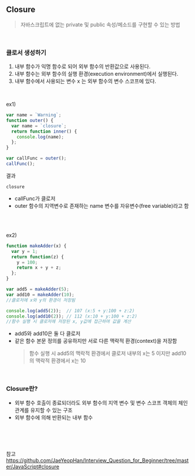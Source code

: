 ## Closure
> 자바스크립트에 없는 private 및 public 속성/메소드를 구현할 수 있는 방법

<br>

### 클로서 생성하기

1) 내부 함수가 익명 함수로 되어 외부 함수의 반환값으로 사용된다.
2) 내부 함수는 외부 함수의 실행 환경(execution environment)에서 실행된다.
3) 내부 함수에서 사용되는 변수 x 는 외부 함수의 변수 스코프에 있다.

<br>

ex1)
```javascript
var name = `Warning`;
function outer() {
  var name = `closure`;
  return function inner() {
    console.log(name);
  };
}

var callFunc = outer();
callFunc();
```

결과
```
closure
```

- callFunc가 클로저
- outer 함수의 지역변수로 존재하는 name 변수를 자유변수(free variable)라고 함


<br>
<br>

ex2)
```javascript
function makeAdder(x) {
  var y = 1;
  return function(z) {
    y = 100;
    return x + y + z;
  };
}

var add5 = makeAdder(5);
var add10 = makeAdder(10);
//클로저에 x와 y의 환경이 저장됨

console.log(add5(2));  // 107 (x:5 + y:100 + z:2)
console.log(add10(2)); // 112 (x:10 + y:100 + z:2)
//함수 실행 시 클로저에 저장된 x, y값에 접근하여 값을 계산
```

- add5와 add10은 둘 다 클로저
- 같은 함수 본문 정의를 공유하지만 서로 다른 맥락적 환경(context)을 저장함
  > 함수 실행 시 add5의 맥락적 환경에서 클로저 내부의 x는 5 이지만 add10의 맥락적 환경에서 x는 10 

<br>

### Closure란?
- 외부 함수 호출이 종료되더라도 외부 함수의 지역 변수 및 변수 스코프 객체의 체인 관계를 유지할 수 있는 구조
- 외부 함수에 의해 반환되는 내부 함수


<br>
<br>
<br>

참고 https://github.com/JaeYeopHan/Interview_Question_for_Beginner/tree/master/JavaScript#closure
